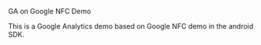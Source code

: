GA on Google NFC Demo

This is a Google Analytics demo based on Google NFC demo in the android SDK.
